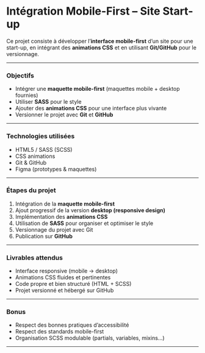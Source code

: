 # Intégration Mobile-First – Site Start-up

Ce projet consiste à développer l’**interface mobile-first** d’un site pour une start-up, en intégrant des **animations CSS** et en utilisant **Git/GitHub** pour le versionnage.

---

### Objectifs

- Intégrer une **maquette mobile-first** (maquettes mobile + desktop fournies)
- Utiliser **SASS** pour le style
- Ajouter des **animations CSS** pour une interface plus vivante
- Versionner le projet avec **Git** et **GitHub**

---

### Technologies utilisées

- HTML5 / SASS (SCSS)
- CSS animations
- Git & GitHub
- Figma (prototypes & maquettes)

---

### Étapes du projet

1. Intégration de la **maquette mobile-first**
2. Ajout progressif de la version **desktop (responsive design)**
3. Implémentation des **animations CSS**
4. Utilisation de **SASS** pour organiser et optimiser le style
5. Versionnage du projet avec Git
6. Publication sur **GitHub**

---

### Livrables attendus

- Interface responsive (mobile → desktop)
- Animations CSS fluides et pertinentes
- Code propre et bien structuré (HTML + SCSS)
- Projet versionné et hébergé sur GitHub

---

### Bonus

- Respect des bonnes pratiques d’accessibilité
- Respect des standards mobile-first
- Organisation SCSS modulable (partials, variables, mixins…)

---
